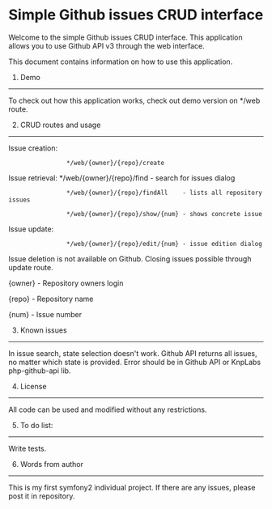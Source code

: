 Simple Github issues CRUD interface
========================

Welcome to the simple Github issues CRUD interface. This application allows you to use Github API v3 through the web interface.

This document contains information on how to use this application.

1) Demo
----------------------------------

To check out how this application works, check out demo version on */web route.

2) CRUD routes and usage
-------------------------------------

Issue creation:

                    */web/{owner}/{repo}/create


Issue retrieval:
                    */web/{owner}/{repo}/find       - search for issues dialog

                    */web/{owner}/{repo}/findAll    - lists all repository issues

                    */web/{owner}/{repo}/show/{num} - shows concrete issue

Issue update:

                    */web/{owner}/{repo}/edit/{num} - issue edition dialog

Issue deletion is not available on Github. Closing issues possible through update route.

{owner} -   Repository owners login

{repo}  -   Repository name

{num}   -   Issue number

3) Known issues
--------------------------------

In issue search, state selection doesn't work. Github API returns all issues, no matter which state is provided.
Error should be in Github API or KnpLabs php-github-api lib.

4) License
--------------------------------

All code can be used and modified without any restrictions.

5) To do list:
--------------------------------

Write tests.

6) Words from author
--------------------------------

This is my first symfony2 individual project. If there are any issues, please post it in repository.